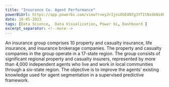 ```yaml
---
title: "Insurance Co. Agent Performance"
powerBiUrl: https://app.powerbi.com/view?r=eyJrIjoiOGE4NTg3YTItNzdkNi00YWJlLTg4ZDctMDVkYmRhMGU1ZjMzIiwidCI6IjZiY2E4MzUxLTAxZDMtNDI1Mi04NWVhLWJkYThmOGQyMzViZCIsImMiOjl9
date: 30-05-2023
tags: [Data Science,  Data Visualization, Power bi, Dashboard ]
excerpt_separator: <!--more-->
---
```

An insurance group comprises 10 property and casualty insurance, life insurance, and insurance brokerage companies. The property and casualty companies in the group operate in a 17-state region. The group consists of significant regional property and casualty insurers, represented by more than 4,000 independent agents who live and work in local communities through a six-state region. The objective is to improve the agents’ existing knowledge used for agent segmentation in a supervised predictive framework.
<!--more-->
